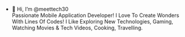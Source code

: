 - 👋 Hi, I’m @meettech30
<br>Passionate Mobile Application Developer! I Love To Create Wonders With Lines Of Codes! 
I Like Exploring New Technologies, Gaming, Watching Movies & Tech Videos, Cooking, Travelling.

<!---
meettech30/meettech30 is a ✨ special ✨ repository because its `README.md` (this file) appears on your GitHub profile.
You can click the Preview link to take a look at your changes.
--->
